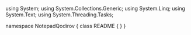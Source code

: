 ﻿using System;
using System.Collections.Generic;
using System.Linq;
using System.Text;
using System.Threading.Tasks;

namespace NotepadQodirov
{
    class README
    {
    }
}
